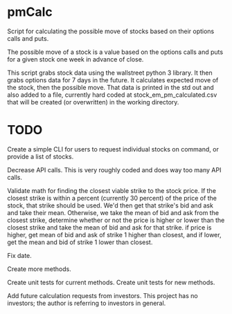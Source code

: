 # pmCalc
Script for calculating the possible move of stocks based on their options calls and puts. 

The possible move of a stock is a value based on the options calls and puts for a given stock one week in advance of close.

This script grabs stock data using the wallstreet python 3 library. It then grabs options data for 7 days in the future. It calculates expected move of the stock, then the possible move. That data is printed in the std out and also added to a file, currently hard coded at stock_em_pm_calculated.csv that will be created (or overwritten) in the working directory.  

# TODO
Create a simple CLI for users to request individual stocks on command, or provide a list of stocks.

Decrease API calls. This is very roughly coded and does way too many API calls.

Validate math for finding the closest viable strike to the stock price. If the closest strike is within a percent (currently 30 percent) of the price of the stock, that strike should be used. We'd then get that strike's bid and ask and take their mean.  Otherwise, we take the mean of bid and ask from the closest strike, determine whether or not the price is higher or lower than the closest strike and take the mean of bid and ask for that strike. if price is higher, get mean of bid and ask of strike 1 higher than closest, and if lower, get the mean and bid of strike 1 lower than closest.

Fix date.

Create more methods.

Create unit tests for current methods. Create unit tests for new methods.

Add future calculation requests from investors. This project has no investors; the author is referring to investors in general.
